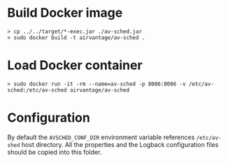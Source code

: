 
# Build Docker image

```
> cp ../../target/*-exec.jar ./av-sched.jar
> sudo docker build -t airvantage/av-sched .
```

# Load Docker container

```
> sudo docker run -it -rm --name=av-sched -p 8086:8086 -v /etc/av-sched:/etc/av-sched airvantage/av-sched
```

# Configuration

By default the `AVSCHED_CONF_DIR` environment variable references `/etc/av-shed` host directory.
All the properties and the Logback configuration files should be copied into this folder.
